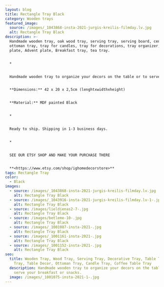 ```yaml
---
layout: blog
title: Rectangle Tray Black
category: Wooden trays
featured_image:
  source: /images/_1043868-insta-2021-jurgis-kreilis-filmday.lv.jpg
  alt: Rectangle Tray Black
description: >-
  Handmade wooden tray, oak wood tray, serving tray, serving board, centerpiece,
  ottoman tray, tray for candles, tray for decorations, tray organizer, Candle
  plate, Advent plate, Breakfast tray, tea tray.


  *


  Handmade wooden tray to organize your decors on the table or to serve your breakfast or snacks.


  **Dimensions:** 42 x 20 x 2,5cm (lenghtxwidthxheight)


  **Material:** MDF painted Black


  *


  Ready to ship. Shipping in 1-3 business days.


  *


  SEE OUR ETSY SHOP AND MAKE YOUR PURCHASE THERE


  **<https://www.etsy.com/shop/ighomedecorstore>**
tags: Rectangle Tray
color:
  - Black
images:
  - source: /images/_1043868-insta-2021-jurgis-kreilis-filmday.lv.jpg
    alt: Rectangle Tray Black
  - source: /images/_1043916-insta-2021-jurgis-kreilis-filmday.lv-1-.jpg
    alt: Rectangle Tray Black
  - source: /images/lieldienas2-7-.jpg
    alt: Rectangle Tray Black
  - source: /images/betleme-10-.jpg
    alt: Rectangle Tray Black
  - source: /images/_1001087-insta-2021-.jpg
    alt: Rectangle Tray Black
  - source: /images/_1001161-insta-2021-.jpg
    alt: Rectangle Tray Black
  - source: /images/_1001152-insta-2021-.jpg
    alt: Rectangle Tray Black
seo:
  title: Wooden Tray, Wood Tray, Serving Tray, Decorative Tray, Table Tray, Tea
    Tray, Table Decor, Ottoman Tray, Candle Tray, Coffee Table Tray
  description: Handmade wooden tray to organize your decors on the table or to
    serve your breakfast or snacks.
  image: /images/_1001075-insta-2021-1-.jpg
---
```

